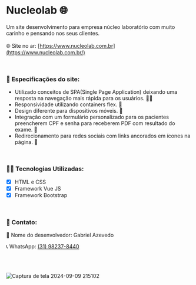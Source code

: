 # Nucleolab :globe_with_meridians:
Um site desenvolvimento para empresa núcleo laboratório com muito carinho e pensando nos seus clientes.<br/><br/>
:globe_with_meridians: Site no ar: [https://www.nucleolab.com.br](https://www.nucleolab.com.br/)

<br/>

### :book: Especificações do site:

    
- Utilizado conceitos de SPA(Single Page Application) deixando uma resposta na navegação mais rápida para os usuários.  :man_technologist:
- Responsividade utilizando containers flex.  :black_square_button:
- ​Design diferente para dispositivos móveis.  :iphone:
- Integração com um formulário personalizado para os pacientes preencherem CPF e senha para receberem PDF com resultado do exame.  :page_facing_up:
- Redirecionamento para redes sociais com links ancorados em ícones na página.  :link:

<br/>

### :man_technologist: Tecnologias Utilizadas:

- [x]  HTML e CSS 
- [x] Framework Vue JS
- [x] Framework Bootstrap

<br/>

### :bookmark_tabs: Contato:

:name_badge: Nome do desenvolvedor: Gabriel Azevedo

:telephone_receiver: WhatsApp: [(31) 98237-8440](http://wa.me/5531982378440)

<br/><br/>

![Captura de tela 2024-09-09 215102](https://github.com/user-attachments/assets/bd744c01-d57a-46be-80cb-e490c4618e36)
